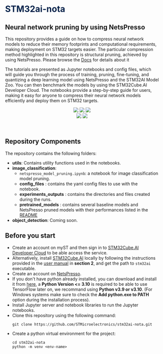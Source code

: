 <h1><span style="color:#03234B"> STM32ai-nota </span></h1>

<h2> Neural network pruning by using NetsPresso </h2>

This repository provides a guide on how to compress neural network models to reduce their memory footprints and computational requirements, making deployment on STM32 targets easier. The particular compression method highlighted in this repository is structural pruning, achieved by using NetsPresso. Please browse the [Docs](https://nota-netspresso.github.io/PyNetsPresso/) for details about it  

The tutorials are presented as Jupyter notebooks and config files, which will guide you through the process of training, pruning, fine-tuning, and quantizing a deep learning model using NetsPresso and the STM32AI Model Zoo. You can then benchmark the models by using the STM32Cube.AI Developer Cloud. The notebooks provide a step-by-step guide for users, making it easy for anyone to compress their neural network models efficiently and deploy them on STM32 targets.


<div align="center">
    <p align="center">
        <a href="https://www.python.org/downloads/" target="_blank"><img src="https://img.shields.io/badge/python-3.9%20%7C%203.10-blue" /></a>
        <a href="https://www.tensorflow.org/install/pip" target="_blank"><img src="https://img.shields.io/badge/TensorFlow-2.8.3-FF6F00?style=flat&logo=tensorflow&logoColor=#FF6F00&link=https://www.tensorflow.org/install/pip"/></a>
        <a href="https://github.com/STMicroelectronics/stm32ai-modelzoo"><img src="https://img.shields.io/badge/stm32ai modelzoo-2.0.0-273B5F?style=flat&logo=github&logoColor=#03234B"/></a>
        <br>
        <a href="https://netspresso.ai?utm_source=git&utm_medium=text_np&utm_campaign=py_launch"><img src="https://img.shields.io/badge/NetsPresso-Open in Website-1BD2EB?style=flat&link=https://netspresso.ai/"/></a>
        <a href="https://stm32ai-cs.st.com/home"><img src="https://img.shields.io/badge/STM32Cube.AI-Developer%20Cloud-FFD700?style=flat&logo=stmicroelectronics&logoColor=white"/></a>  
    </p>
</div>
</br>


## Repository Components

The repository contains the following folders:

- **utils**: Contains utility functions used in the notebooks.
- **image_classification**: 
   - `netspresso_model_pruning.ipynb`: a notebook for image classification model pruning.
   - **config_files** : contains the yaml config files to use with the notebook.
   - **experiments_outputs** : contains the directories and files created during the runs.   
   - **pretrained_models** : contains several baseline models and NetsPresso pruned models with their performances listed in the [README](image_classification/README.md)
- **object_detection**: Coming soon. 

## Before you start

* Create an account on myST and then sign in to [STM32Cube.AI Developer Cloud](https://stm32ai-cs.st.com/home) to be able access the service.
* Alternatively, install [STM32Cube.AI](https://www.st.com/en/embedded-software/x-cube-ai.html) locally by following the instructions provided in the [user manual](https://www.st.com/resource/en/user_manual/um2526-getting-started-with-xcubeai-expansion-package-for-artificial-intelligence-ai-stmicroelectronics.pdf) in **section 2**, and get the path to `stm32ai` executable. 
* Create an account on [NetsPresso](https://netspresso.ai/?utm_source=git&utm_medium=text_signup&utm_campaign=np_renew).
* If you don't have python already installed, you can download and install it from [here](https://www.python.org/downloads/), a **Python Version <= 3.10** is required to be able to use TensorFlow later on, we recommand using **Python v3.9 or v3.10**. (For Windows systems make sure to check the **Add python.exe to PATH** option during the installation process).
* Install Jupyter server and notebook libraries to run the Jupyter notebooks.
* Clone this repository using the following command:
    ```
    git clone https://github.com/STMicroelectronics/stm32ai-nota.git
    ```
* Create a python virtual environment for the project:
    ```
    cd stm32ai-nota
    python -m venv <env-name>
    ```
